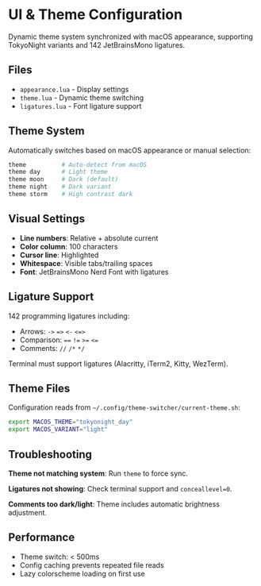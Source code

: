 # UI & Theme Configuration

Dynamic theme system synchronized with macOS appearance, supporting TokyoNight variants and 142 JetBrainsMono ligatures.

## Files

- `appearance.lua` - Display settings
- `theme.lua` - Dynamic theme switching
- `ligatures.lua` - Font ligature support

## Theme System

Automatically switches based on macOS appearance or manual selection:

```bash
theme          # Auto-detect from macOS
theme day      # Light theme
theme moon     # Dark (default)
theme night    # Dark variant
theme storm    # High contrast dark
```

## Visual Settings

- **Line numbers**: Relative + absolute current
- **Color column**: 100 characters
- **Cursor line**: Highlighted
- **Whitespace**: Visible tabs/trailing spaces
- **Font**: JetBrainsMono Nerd Font with ligatures

## Ligature Support

142 programming ligatures including:

- Arrows: `->` `=>` `<-` `<=>`
- Comparison: `==` `!=` `>=` `<=`
- Comments: `//` `/*` `*/`

Terminal must support ligatures (Alacritty, iTerm2, Kitty, WezTerm).

## Theme Files

Configuration reads from `~/.config/theme-switcher/current-theme.sh`:

```bash
export MACOS_THEME="tokyonight_day"
export MACOS_VARIANT="light"
```

## Troubleshooting

**Theme not matching system**: Run `theme` to force sync.

**Ligatures not showing**: Check terminal support and `conceallevel=0`.

**Comments too dark/light**: Theme includes automatic brightness adjustment.

## Performance

- Theme switch: < 500ms
- Config caching prevents repeated file reads
- Lazy colorscheme loading on first use
